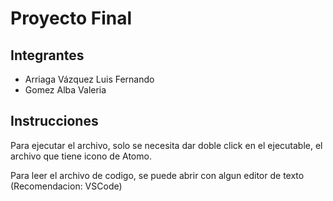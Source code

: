 
# Proyecto Final




## Integrantes

- Arriaga Vázquez Luis Fernando
- Gomez Alba Valeria


## Instrucciones

Para ejecutar el archivo, solo se necesita dar doble click en el ejecutable, el archivo que tiene icono de Atomo.

Para leer el archivo de codigo, se puede abrir con algun editor de texto (Recomendacion:  VSCode)


